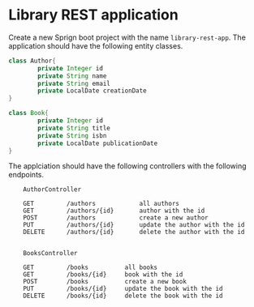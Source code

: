# Library REST application

Create a new Sprign boot project with the name `library-rest-app`. The application should have the following entity classes.
```java
class Author{
        private Integer id
        private String name
        private String email
        private LocalDate creationDate
}

class Book{
        private Integer id
        private String title
        private String isbn
        private LocalDate publicationDate
}

```

The applciation should have the following controllers with the following endpoints.

```
    AuthorController

    GET 		/authors		    all authors
    GET		    /authors/{id}	    author with the id
    POST		/authors		    create a new author
    PUT		    /authors/{id}	    update the author with the id
    DELETE	    /authors/{id}	    delete the author with the id


    BooksController

    GET 		/books		    all books
    GET		    /books/{id}	    book with the id
    POST		/books		    create a new book
    PUT		    /books/{id}	    update the book with the id
    DELETE	    /books/{id}	    delete the book with the id
```
